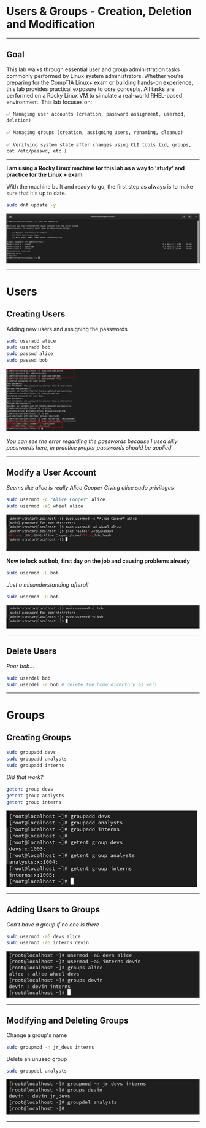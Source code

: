 # Users & Groups - Creation, Deletion and Modification

---

## Goal

This lab walks through essential user and group administration tasks commonly performed by Linux system administrators. Whether you're preparing for the CompTIA Linux+ exam or building hands-on experience, this lab provides practical exposure to core concepts.
All tasks are performed on a Rocky Linux VM to simulate a real-world RHEL-based environment.
This lab focuses on:

    ✅ Managing user accounts (creation, password assignment, usermod, deletion)

    ✅ Managing groups (creation, assigning users, renaming, cleanup)

    ✅ Verifying system state after changes using CLI tools (id, groups, cat /etc/passwd, etc.)

---

**I am using a Rocky Linux machine for this lab as a way to 'study' and practice for the Linux + exam**

With the machine built and ready to go, the first step as always is to make sure that it's up to date.
```bash
sudo dnf update -y
```
![dnf update](screenshots/rockyupdate.png)

---

# Users

## Creating Users

Adding new users and assigning the passwords
```bash
sudo useradd alice
sudo useradd bob
sudo passwd alice
sudo passwd bob
```
![useradd](screenshots/useradd.png)

*You can see the error regarding the passwords because I used silly passwords here, in practice proper passwords should be applied* 

---

## Modify a User Account

*Seems like alice is really Alice Cooper*
*Giving alice sudo privileges*

```bash
sudo usermod -c "Alice Cooper" alice
sudo usermod -aG wheel alice
```
![alicecooper](screenshots/alicecooper.png)


**Now to lock out bob, first day on the job and causing problems already**
```bash
sudo usermod -L bob
```
*Just a misunderstanding afterall*
```bash
sudo usermod -U bob
```
![lockbob](screenshots/lockbob.png)

---

## Delete Users

*Poor bob...*
```bash
sudo userdel bob
sudo userdel -r bob # delete the home directory as well
```
---

# Groups

## Creating Groups

```bash
sudo groupadd devs
sudo groupadd analysts
sudo groupadd interns
```

*Did that work?*
```bash
getent group devs
getent group analysts
getent group interns
```
![groupadd](screenshots/groupadd.png)

---

## Adding Users to Groups

*Can't have a group if no one is there*

```bash
sudo usermod -aG devs alice
sudo usermod -aG interns devin
```
![ingroup](screenshots/ingroup.png)

---

## Modifying and Deleting Groups

Change a group's name
```bash
sudo groupmod -n jr_devs interns
```
Delete an unused group
```bash
sudo groupdel analysts
```

![groupmod](screenshots/groupmod.png)

---
